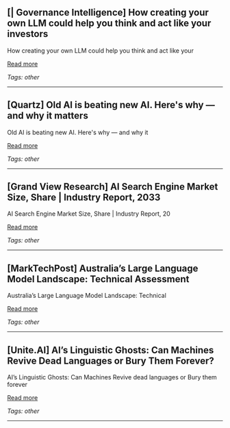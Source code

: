 ## [| Governance Intelligence] How creating your own LLM could help you think and act like your investors

How creating your own LLM could help you think and act like your

[Read more](https://www.governance-intelligence.com/shareholders-activism/how-creating-your-own-llm-could-help-you-think-and-act-your-investors)

_Tags: other_

---
## [Quartz] Old AI is beating new AI. Here's why — and why it matters

Old AI is beating new AI. Here's why — and why it

[Read more](https://qz.com/ai-generative-chatbots-llm-machine-learning)

_Tags: other_

---
## [Grand View Research] AI Search Engine Market Size, Share | Industry Report, 2033

AI Search Engine Market Size, Share | Industry Report, 20

[Read more](https://www.grandviewresearch.com/industry-analysis/ai-search-engine-market-report)

_Tags: other_

---
## [MarkTechPost] Australia’s Large Language Model Landscape: Technical Assessment

Australia’s Large Language Model Landscape: Technical

[Read more](https://www.marktechpost.com/2025/08/28/australias-large-language-model-landscape-technical-assessment/)

_Tags: other_

---
## [Unite.AI] AI’s Linguistic Ghosts: Can Machines Revive Dead Languages or Bury Them Forever?

AI’s Linguistic Ghosts: Can Machines Revive dead languages or Bury them forever

[Read more](https://www.unite.ai/ais-linguistic-ghosts-can-machines-revive-dead-languages-or-bury-them-forever/)

_Tags: other_

---
